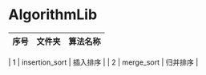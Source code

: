 # AlgorithmLib

| 序号 | 文件夹 | 算法名称  |
|----------------|-------------|------------|

|   1  |    insertion_sort     |    插入排序       |
|   2  |    merge_sort         |    归并排序       |
